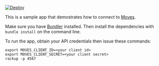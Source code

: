 [![Deploy](https://www.herokucdn.com/deploy/button.svg)](https://heroku.com/deploy)

This is a sample app that demostrates how to connect to [Moves](https://moves-app.com).

Make sure you have [Bundler](http://gembundler.com/) installed. Then install the dependencies with `bundle install` on the command line.

To run the app, obtain your API credentials then issue these commands:

	export MOVES_CLIENT_ID=<your client id>
	export MOVES_CLIENT_SECRET=<your client secret>
	rackup -p 4567
